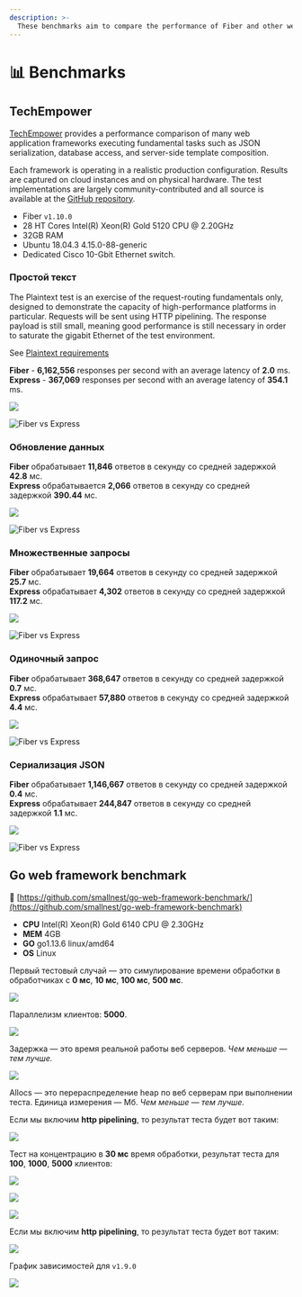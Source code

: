 ```yaml
---
description: >-
  These benchmarks aim to compare the performance of Fiber and other web frameworks.
---
```


# 📊 Benchmarks

## TechEmpower

[TechEmpower](https://www.techempower.com/benchmarks/#section=data-r19&hw=ph&test=composite) provides  a performance comparison of many web application frameworks executing fundamental tasks such as JSON serialization, database access, and server-side template composition.

Each framework is operating in a realistic production configuration. Results are captured on cloud instances and on physical hardware. The test implementations are largely community-contributed and all source is available at the [GitHub repository](https://github.com/TechEmpower/FrameworkBenchmarks).

* Fiber `v1.10.0`
* 28 HT Cores Intel\(R\) Xeon\(R\) Gold 5120 CPU @ 2.20GHz
* 32GB RAM
* Ubuntu 18.04.3 4.15.0-88-generic
* Dedicated Cisco 10-Gbit Ethernet switch.

### Простой текст

The Plaintext test is an exercise of the request-routing fundamentals only, designed to demonstrate the capacity of high-performance platforms in particular. Requests will be sent using HTTP pipelining. The response payload is still small, meaning good performance is still necessary in order to saturate the gigabit Ethernet of the test environment.

See [Plaintext requirements](https://github.com/TechEmpower/FrameworkBenchmarks/wiki/Project-Information-Framework-Tests-Overview#single-database-query)

**Fiber**      -   **6,162,556** responses per second with an average latency of     **2.0** ms.  
**Express** -      **367,069** responses per second with an average latency of **354.1** ms.

![](.gitbook/assets/plaintext%20%281%29.png)

![Fiber vs Express](.gitbook/assets/plaintext_express.png)

### Обновление данных

**Fiber** обрабатывает **11,846** ответов в секунду со средней задержкой **42.8** мс.  
**Express** обрабатывается **2,066** ответов в секунду со средней задержкой **390.44** мс.

![](.gitbook/assets/data_updates.png)

![Fiber vs Express](.gitbook/assets/data_updates_express%20%281%29.png)

### Множественные запросы

**Fiber** обрабатывает **19,664** ответов в секунду со средней задержкой **25.7** мс.  
**Express** обрабатывает **4,302** ответов в секунду со средней задержкой **117.2** мс.

![](.gitbook/assets/multiple_queries%20%281%29.png)

![Fiber vs Express](.gitbook/assets/multiple_queries_express.png)

### Одиночный запрос

**Fiber** обрабатывает **368,647** ответов в секунду со средней задержкой **0.7** мс.  
**Express** обрабатывает **57,880** ответов в секунду со средней задержкой **4.4** мс.

![](.gitbook/assets/single_query%20%282%29.png)

![Fiber vs Express](.gitbook/assets/single_query_express.png)

### Сериализация JSON

**Fiber** обрабатывает **1,146,667** ответов в секунду со средней задержкой **0.4** мс.  
**Express** обрабатывает **244,847** ответов в секунду со средней задержкой **1.1** мс.

![](.gitbook/assets/json%20%281%29.png)

![Fiber vs Express](.gitbook/assets/json_express.png)

## Go web framework benchmark

🔗 [https://github.com/smallnest/go-web-framework-benchmark/](https://github.com/smallnest/go-web-framework-benchmark)

* **CPU** Intel\(R\) Xeon\(R\) Gold 6140 CPU @ 2.30GHz
* **MEM** 4GB
* **GO** go1.13.6 linux/amd64
* **OS** Linux

Первый тестовый случай — это симулирование времени обработки в обработчиках с **0 мс**, **10 мс**, **100 мс**, **500 мс**.

![](https://raw.githubusercontent.com/gofiber/docs/master/.gitbook/assets/benchmark.png)

Параллелизм клиентов: **5000**.

![](https://raw.githubusercontent.com/gofiber/docs/master/.gitbook/assets/benchmark_latency.png)

Задержка — это время реальной работы веб серверов. _Чем меньше — тем лучше._

![](https://raw.githubusercontent.com/gofiber/docs/master/.gitbook/assets/benchmark_alloc.png)

Allocs — это перераспределение heap по веб серверам при выполнении теста. Единица измерения — Мб. _Чем меньше — тем лучше._

Если мы включим **http pipelining**, то результат теста будет вот таким:

![](https://raw.githubusercontent.com/gofiber/docs/master/.gitbook/assets/benchmark-pipeline.png)

Тест на концентрацию в **30 мс** время обработки, результат теста для **100**, **1000**, **5000** клиентов:

![](https://raw.githubusercontent.com/gofiber/docs/master/.gitbook/assets/concurrency.png)

![](https://raw.githubusercontent.com/gofiber/docs/master/.gitbook/assets/concurrency_latency.png)

![](https://raw.githubusercontent.com/gofiber/docs/master/.gitbook/assets/concurrency_alloc.png)

Если мы включим **http pipelining**, то результат теста будет вот таким:

![](https://raw.githubusercontent.com/gofiber/docs/master/.gitbook/assets/concurrency-pipeline.png)

График зависимостей для `v1.9.0`

![](.gitbook/assets/graph.svg)


